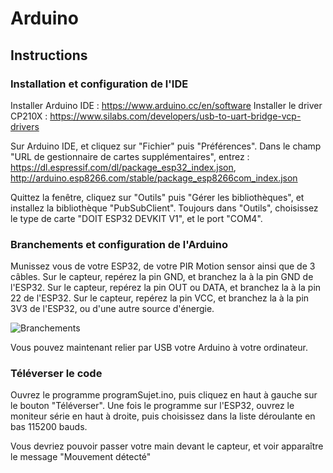 # Arduino

## Instructions

### Installation et configuration de l'IDE

Installer Arduino IDE : https://www.arduino.cc/en/software
Installer le driver CP210X : https://www.silabs.com/developers/usb-to-uart-bridge-vcp-drivers

Sur Arduino IDE, et cliquez sur "Fichier" puis "Préférences". Dans le champ "URL de gestionnaire de cartes supplémentaires", entrez : https://dl.espressif.com/dl/package_esp32_index.json, http://arduino.esp8266.com/stable/package_esp8266com_index.json

Quittez la fenêtre, cliquez sur "Outils" puis "Gérer les bibliothèques", et installez la bibliothèque "PubSubClient".
Toujours dans "Outils", choisissez le type de carte "DOIT ESP32 DEVKIT V1", et le port "COM4".

### Branchements et configuration de l'Arduino

Munissez vous de votre ESP32, de votre PIR Motion sensor ainsi que de 3 câbles.
Sur le capteur, repérez la pin GND, et branchez la à la pin GND de l'ESP32.
Sur le capteur, repérez la pin OUT ou DATA, et branchez la à la pin 22 de l'ESP32.
Sur le capteur, repérez la pin VCC, et branchez la à la pin 3V3 de l'ESP32, ou d'une autre source d'énergie.

![Branchements](https://techtutorialsx.com/wp-content/uploads/2018/07/esp32-pir-diagram.png)

Vous pouvez maintenant relier par USB votre Arduino à votre ordinateur.

### Téléverser le code

Ouvrez le programme programSujet.ino, puis cliquez en haut à gauche sur le bouton "Téléverser". 
Une fois le programme sur l'ESP32, ouvrez le moniteur série en haut à droite, puis choisissez dans la liste déroulante en bas 115200 bauds.

Vous devriez pouvoir passer votre main devant le capteur, et voir apparaître le message "Mouvement détecté" 